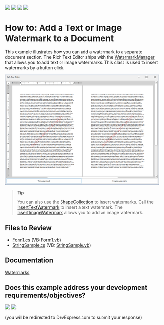 <!-- default badges list -->
![](https://img.shields.io/endpoint?url=https://codecentral.devexpress.com/api/v1/VersionRange/128609291/21.2.3%2B)
[![](https://img.shields.io/badge/Open_in_DevExpress_Support_Center-FF7200?style=flat-square&logo=DevExpress&logoColor=white)](https://supportcenter.devexpress.com/ticket/details/E4184)
[![](https://img.shields.io/badge/📖_How_to_use_DevExpress_Examples-e9f6fc?style=flat-square)](https://docs.devexpress.com/GeneralInformation/403183)
[![](https://img.shields.io/badge/💬_Leave_Feedback-feecdd?style=flat-square)](#does-this-example-address-your-development-requirementsobjectives)
<!-- default badges end -->

# How to: Add a Text or Image Watermark to a Document

This example illustrates how you can add a watermark to a separate document section. The Rich Text Editor ships with the [WatermarkManager](https://docs.devexpress.com/OfficeFileAPI/DevExpress.XtraRichEdit.API.Native.WatermarkManager) that allows you to add text or image watermarks. This class is used to insert watermarks by a button click.

![application image](./media/image.png)

> **Tip**
>
> You can also use the [ShapeCollection]() to insert watermarks. Call the [InsertTextWatermark](https://docs.devexpress.com/OfficeFileAPI/DevExpress.XtraRichEdit.API.Native.ShapeCollection.InsertTextWatermark.overloads) to insert a text watermark. The [InsertImageWatermark](https://docs.devexpress.com/OfficeFileAPI/DevExpress.XtraRichEdit.API.Native.ShapeCollection.InsertImageWatermark.overloads) allows you to add an image watermark.

## Files to Review

* [Form1.cs](./CS/Form1.cs) (VB: [Form1.vb](./VB/Form1.vb))
* [StringSample.cs](./CS/StringSample.cs) (VB: [StringSample.vb](./VB/StringSample.vb))

## Documentation

[Watermarks](https://docs.devexpress.com/OfficeFileAPI/403030/word-processing-document-api/word-processing-document/watermarks)
<!-- feedback -->
## Does this example address your development requirements/objectives?

[<img src="https://www.devexpress.com/support/examples/i/yes-button.svg"/>](https://www.devexpress.com/support/examples/survey.xml?utm_source=github&utm_campaign=how-to-add-a-watermark-to-the-document&~~~was_helpful=yes) [<img src="https://www.devexpress.com/support/examples/i/no-button.svg"/>](https://www.devexpress.com/support/examples/survey.xml?utm_source=github&utm_campaign=how-to-add-a-watermark-to-the-document&~~~was_helpful=no)

(you will be redirected to DevExpress.com to submit your response)
<!-- feedback end -->
